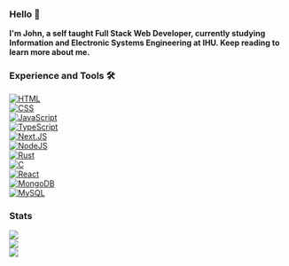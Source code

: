 <div class="center">
<h3 class="center">Hello 👋</h3>
  <span class="center"><b>I'm John, a self taught Full Stack Web Developer, currently studying Information and Electronic Systems Engineering at IHU. Keep reading to learn more about me.</b></span>
<br>
<h3 class="center">Experience and Tools 🛠️</h3>
<a href="https://en.m.wikipedia.org/wiki/HTML"><img alt="HTML" src="https://img.shields.io/badge/-HTML5-E34F26?&style=for-the-badge&logo=html5&logoColor=white"></a>
<br>
<a href="https://en.m.wikipedia.org/wiki/CSS"><img alt="CSS" src="https://img.shields.io/badge/-CSS3-1572B6?&style=for-the-badge&logo=css3&logoColor=white"></a>
<br>
<a href="https://en.m.wikipedia.org/wiki/JavaScript"><img alt="JavaScript" src="https://img.shields.io/badge/javascript-%23323330.svg?&style=for-the-badge&logo=javascript&logoColor=%23F7DF1E"></a>
<br>
<a href="https://en.wikipedia.org/wiki/TypeScript"><img alt="TypeScript" src="https://img.shields.io/badge/-TypeScript-3178C6?logo=typescript&logoColor=ffffff&style=for-the-badge"></a>
<br>
<a href="https://en.wikipedia.org/wiki/Next.js"><img alt="Next.JS" src="https://img.shields.io/badge/-Next.JS-000000?logo=next.js&logoColor=ffffff&style=for-the-badge"></a>
<br>
<a href="https://nodejs.org/en"><img alt="NodeJS" src="https://img.shields.io/badge/node.js-6DA55F?style=for-the-badge&logo=node.js&logoColor=white"></a>
<br>
<a href="https://en.wikipedia.org/wiki/Rust_(programming_language)"><img alt="Rust" src="https://img.shields.io/badge/-Rust-000000?logo=rust&style=for-the-badge&logoColor=ffffff"></a>
<br>
<a href="https://en.wikipedia.org/wiki/C_(programming_language)"><img alt="C" src="https://img.shields.io/badge/-C-00599C?logo=c&style=for-the-badge&logoColor=ffffff"></a>
<br>
<a href="https://reactjs.org/"><img alt="React" src="https://img.shields.io/badge/react-%2320232a.svg?style=for-the-badge&logo=react&logoColor=%2361DAFB" class="center"></a>
<br>
<a href="https://www.mongodb.com"><img alt="MongoDB" src="https://img.shields.io/badge/MongoDB-%234ea94b.svg?style=for-the-badge&logo=mongodb&logoColor=white" class="center"></a>
<br>
<a href="https://www.mysql.com/"><img alt="MySQL" src="https://img.shields.io/badge/-MySQL-4479A1?style=for-the-badge&logo=mysql&logoColor=ffffff" class="center"></a>
<h3 class="center">Stats</h3>
<a href="https://github.com/Lampropoulosss?tab=repositories"><img src="https://github-readme-stats.vercel.app/api?username=Lampropoulosss&theme=tokyonight&show_icons=true&hide_border=false&count_private=true" class="center"></a>
<br>
<a href="https://github.com/Lampropoulosss?tab=repositories"><img src="https://github-readme-streak-stats.herokuapp.com/?user=Lampropoulosss&theme=tokyonight&hide_border=false" class="center"></a>
<br>
<a href="https://github.com/Lampropoulosss?tab=repositories"><img src="https://github-readme-stats.vercel.app/api/top-langs/?username=Lampropoulosss&theme=tokyonight&show_icons=true&hide_border=false&layout=compact" class="center"></a>
<br>
</div>
